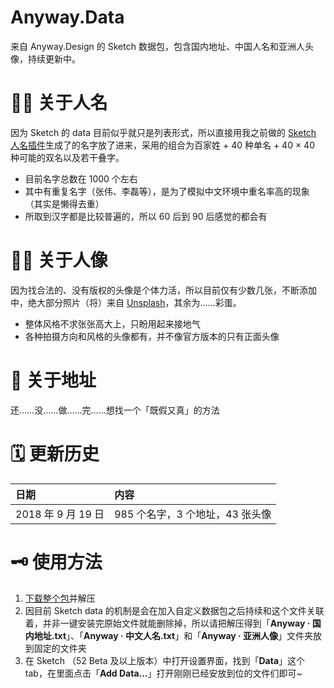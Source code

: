 # Anyway.Data
来自 Anyway.Design 的 Sketch 数据包，包含国内地址、中国人名和亚洲人头像，持续更新中。

# ✍🏻 关于人名
因为 Sketch 的 data 目前似乎就只是列表形式，所以直接用我之前做的 [Sketch 人名插件](https://github.com/JJYing/Fake-Chinese-Name-for-Sketch)生成了的名字放了进来，采用的组合为百家姓 + 40 种单名 + 40 × 40 种可能的双名以及若干叠字。
* 目前名字总数在 1000 个左右
* 其中有重复名字（张伟、李磊等），是为了模拟中文环境中重名率高的现象（其实是懒得去重）
* 所取到汉字都是比较普遍的，所以 60 后到 90 后感觉的都会有

# 🧑🏻 关于人像
因为找合法的、没有版权的头像是个体力活，所以目前仅有少数几张，不断添加中，绝大部分照片（将）来自 [Unsplash](http://unsplash.com)，其余为……彩蛋。
* 整体风格不求张张高大上，只盼用起来接地气
* 各种拍摄方向和风格的头像都有，并不像官方版本的只有正面头像

# 📮 关于地址
还……没……做……完……想找一个「既假又真」的方法

# 🗓 更新历史

| 日期 | 内容 |
|:--|:--|
| 2018 年 9 月 19 日 | 985 个名字，3 个地址，43 张头像 |

# 🗝 使用方法
1. [下载整个包](https://github.com/Anyway-Design/Anyway.Data/archive/master.zip)并解压
2. 因目前 Sketch data 的机制是会在加入自定义数据包之后持续和这个文件关联着，并非一键安装完原始文件就能删除掉，所以请把解压得到「**Anyway · 国内地址.txt**」、「**Anyway · 中文人名.txt**」和「**Anyway · 亚洲人像**」文件夹放到固定的文件夹
2. 在 Sketch （52 Beta 及以上版本）中打开设置界面，找到「**Data**」这个 tab，在里面点击「**Add Data…**」打开刚刚已经安放到位的文件们即可~
